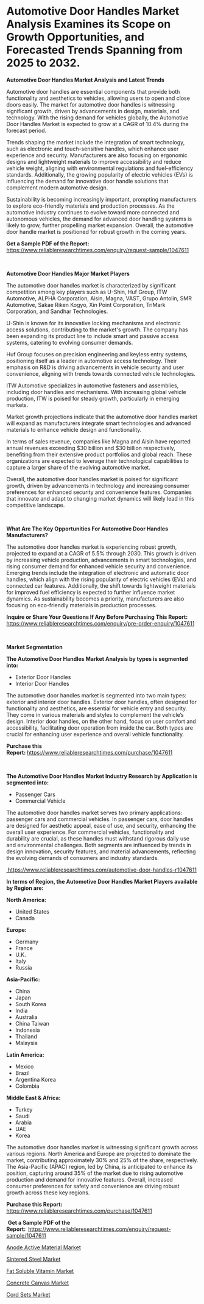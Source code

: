 <p><h1>Automotive Door Handles Market Analysis Examines its Scope on Growth Opportunities, and Forecasted Trends Spanning from 2025 to 2032.</h1></p><p><strong>Automotive Door Handles Market Analysis and Latest Trends</strong></p>
<p><p>Automotive door handles are essential components that provide both functionality and aesthetics to vehicles, allowing users to open and close doors easily. The market for automotive door handles is witnessing significant growth, driven by advancements in design, materials, and technology. With the rising demand for vehicles globally, the Automotive Door Handles Market is expected to grow at a CAGR of 10.4% during the forecast period.</p><p>Trends shaping the market include the integration of smart technology, such as electronic and touch-sensitive handles, which enhance user experience and security. Manufacturers are also focusing on ergonomic designs and lightweight materials to improve accessibility and reduce vehicle weight, aligning with environmental regulations and fuel-efficiency standards. Additionally, the growing popularity of electric vehicles (EVs) is influencing the demand for innovative door handle solutions that complement modern automotive design.</p><p>Sustainability is becoming increasingly important, prompting manufacturers to explore eco-friendly materials and production processes. As the automotive industry continues to evolve toward more connected and autonomous vehicles, the demand for advanced door handling systems is likely to grow, further propelling market expansion. Overall, the automotive door handle market is positioned for robust growth in the coming years.</p></p>
<p><strong>Get a Sample PDF of the Report:&nbsp;</strong> <a href="https://www.reliableresearchtimes.com/enquiry/request-sample/1047611?utm_campaign=2033&utm_medium=2&utm_source=Github&utm_content=ia&utm_term=30012025&utm_id=automotive-door-handles">https://www.reliableresearchtimes.com/enquiry/request-sample/1047611</a></p>
<p>&nbsp;</p>
<p><strong>Automotive Door Handles Major Market Players</strong></p>
<p><p>The automotive door handles market is characterized by significant competition among key players such as U-Shin, Huf Group, ITW Automotive, ALPHA Corporation, Aisin, Magna, VAST, Grupo Antolin, SMR Automotive, Sakae Riken Kogyo, Xin Point Corporation, TriMark Corporation, and Sandhar Technologies. </p><p>U-Shin is known for its innovative locking mechanisms and electronic access solutions, contributing to the market's growth. The company has been expanding its product line to include smart and passive access systems, catering to evolving consumer demands. </p><p>Huf Group focuses on precision engineering and keyless entry systems, positioning itself as a leader in automotive access technology. Their emphasis on R&D is driving advancements in vehicle security and user convenience, aligning with trends towards connected vehicle technologies.</p><p>ITW Automotive specializes in automotive fasteners and assemblies, including door handles and mechanisms. With increasing global vehicle production, ITW is poised for steady growth, particularly in emerging markets. </p><p>Market growth projections indicate that the automotive door handles market will expand as manufacturers integrate smart technologies and advanced materials to enhance vehicle design and functionality. </p><p>In terms of sales revenue, companies like Magna and Aisin have reported annual revenues exceeding $30 billion and $30 billion respectively, benefiting from their extensive product portfolios and global reach. These organizations are expected to leverage their technological capabilities to capture a larger share of the evolving automotive market.</p><p>Overall, the automotive door handles market is poised for significant growth, driven by advancements in technology and increasing consumer preferences for enhanced security and convenience features. Companies that innovate and adapt to changing market dynamics will likely lead in this competitive landscape.</p></p>
<p>&nbsp;</p>
<p><strong>What Are The Key Opportunities For Automotive Door Handles Manufacturers?</strong></p>
<p><p>The automotive door handles market is experiencing robust growth, projected to expand at a CAGR of 5.5% through 2030. This growth is driven by increasing vehicle production, advancements in smart technologies, and rising consumer demand for enhanced vehicle security and convenience. Emerging trends include the integration of electronic and automatic door handles, which align with the rising popularity of electric vehicles (EVs) and connected car features. Additionally, the shift towards lightweight materials for improved fuel efficiency is expected to further influence market dynamics. As sustainability becomes a priority, manufacturers are also focusing on eco-friendly materials in production processes.</p></p>
<p><strong>Inquire or Share Your Questions If Any Before Purchasing This Report:</strong> <a href="https://www.reliableresearchtimes.com/enquiry/pre-order-enquiry/1047611?utm_campaign=2033&utm_medium=2&utm_source=Github&utm_content=ia&utm_term=30012025&utm_id=automotive-door-handles">https://www.reliableresearchtimes.com/enquiry/pre-order-enquiry/1047611</a></p>
<p>&nbsp;</p>
<p><strong>Market Segmentation</strong></p>
<p><strong>The Automotive Door Handles Market Analysis by types is segmented into:</strong></p>
<p><ul><li>Exterior Door Handles</li><li>Interior Door Handles</li></ul></p>
<p><p>The automotive door handles market is segmented into two main types: exterior and interior door handles. Exterior door handles, often designed for functionality and aesthetics, are essential for vehicle entry and security. They come in various materials and styles to complement the vehicle’s design. Interior door handles, on the other hand, focus on user comfort and accessibility, facilitating door operation from inside the car. Both types are crucial for enhancing user experience and overall vehicle functionality.</p></p>
<p><strong>Purchase this Report:&nbsp;</strong><a href="https://www.reliableresearchtimes.com/purchase/1047611?utm_campaign=2033&utm_medium=2&utm_source=Github&utm_content=ia&utm_term=30012025&utm_id=automotive-door-handles">https://www.reliableresearchtimes.com/purchase/1047611</a></p>
<p>&nbsp;</p>
<p><strong>The Automotive Door Handles Market Industry Research by Application is segmented into:</strong></p>
<p><ul><li>Passenger Cars</li><li>Commercial Vehicle</li></ul></p>
<p><p>The automotive door handles market serves two primary applications: passenger cars and commercial vehicles. In passenger cars, door handles are designed for aesthetic appeal, ease of use, and security, enhancing the overall user experience. For commercial vehicles, functionality and durability are crucial, as these handles must withstand rigorous daily use and environmental challenges. Both segments are influenced by trends in design innovation, security features, and material advancements, reflecting the evolving demands of consumers and industry standards.</p></p>
<p><a href="https://www.reliableresearchtimes.com/automotive-door-handles-r1047611?utm_campaign=2033&utm_medium=2&utm_source=Github&utm_content=ia&utm_term=30012025&utm_id=automotive-door-handles">&nbsp;https://www.reliableresearchtimes.com/automotive-door-handles-r1047611</a></p>
<p><strong>In terms of Region, the Automotive Door Handles Market Players available by Region are:</strong></p>
<p>
    <p> <strong> North America: </strong>
        <ul>
            <li>United States</li>
            <li>Canada</li>
        </ul>
        </p> 
    <p> <strong> Europe: </strong>
        <ul>
            <li>Germany</li>
            <li>France</li>
            <li>U.K.</li>
            <li>Italy</li>
            <li>Russia</li>
        </ul>
        </p> 
    <p> <strong> Asia-Pacific: </strong>
        <ul>
            <li>China</li>
            <li>Japan</li>
            <li>South Korea</li>
            <li>India</li>
            <li>Australia</li>
            <li>China Taiwan</li>
            <li>Indonesia</li>
            <li>Thailand</li>
            <li>Malaysia</li>
        </ul>
        </p> 
    <p> <strong> Latin America: </strong>
        <ul>
            <li>Mexico</li>
            <li>Brazil</li>
            <li>Argentina Korea</li>
            <li>Colombia</li>
        </ul>
        </p> 
    <p> <strong> Middle East & Africa: </strong>
        <ul>
            <li>Turkey</li>
            <li>Saudi</li>
            <li>Arabia</li>
            <li>UAE</li>
            <li>Korea</li>
        </ul>
    </p>
    </p>
<p><p>The automotive door handles market is witnessing significant growth across various regions. North America and Europe are projected to dominate the market, contributing approximately 30% and 25% of the share, respectively. The Asia-Pacific (APAC) region, led by China, is anticipated to enhance its position, capturing around 35% of the market due to rising automotive production and demand for innovative features. Overall, increased consumer preferences for safety and convenience are driving robust growth across these key regions.</p></p>
<p><strong>Purchase this Report: </strong><a href="https://www.reliableresearchtimes.com/purchase/1047611?utm_campaign=2033&utm_medium=2&utm_source=Github&utm_content=ia&utm_term=30012025&utm_id=automotive-door-handles">https://www.reliableresearchtimes.com/purchase/1047611</a></p>
<p>&nbsp;<strong>Get a Sample PDF of the Report:&nbsp;&nbsp;</strong><a href="https://www.reliableresearchtimes.com/enquiry/request-sample/1047611?utm_campaign=2033&utm_medium=2&utm_source=Github&utm_content=ia&utm_term=30012025&utm_id=automotive-door-handles">https://www.reliableresearchtimes.com/enquiry/request-sample/1047611</a></p>
<p><strong></strong></p>
<p><p><a href="https://github.com/bensemilia864/Market-Research-Report-List-1/blob/main/anode-active-material-market.md?utm_campaign=2033&utm_medium=2&utm_source=Github&utm_content=ia&utm_term=30012025&utm_id=automotive-door-handles">Anode Active Material Market</a></p><p><a href="https://github.com/gerdabatiskzv9/Market-Research-Report-List-1/blob/main/sintered-steel-market.md?utm_campaign=2033&utm_medium=2&utm_source=Github&utm_content=ia&utm_term=30012025&utm_id=automotive-door-handles">Sintered Steel Market</a></p><p><a href="https://github.com/arnoldannice0/Market-Research-Report-List-1/blob/main/fat-soluble-vitamin-market.md?utm_campaign=2033&utm_medium=2&utm_source=Github&utm_content=ia&utm_term=30012025&utm_id=automotive-door-handles">Fat Soluble Vitamin Market</a></p><p><a href="https://github.com/justalichtenberger/Market-Research-Report-List-1/blob/main/concrete-canvas-market.md?utm_campaign=2033&utm_medium=2&utm_source=Github&utm_content=ia&utm_term=30012025&utm_id=automotive-door-handles">Concrete Canvas Market</a></p><p><a href="https://github.com/JakirUddin651/Market-Research-Report-List-1/blob/main/cord-sets-market.md?utm_campaign=2033&utm_medium=2&utm_source=Github&utm_content=ia&utm_term=30012025&utm_id=automotive-door-handles">Cord Sets Market</a></p></p>